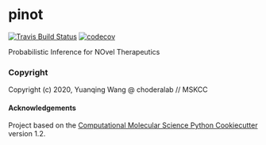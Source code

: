 pinot
==============================
[//]: # (Badges)
[![Travis Build Status](https://travis-ci.com/REPLACE_WITH_OWNER_ACCOUNT/pinot.svg?branch=master)](https://travis-ci.com/REPLACE_WITH_OWNER_ACCOUNT/pinot)
[![codecov](https://codecov.io/gh/REPLACE_WITH_OWNER_ACCOUNT/pinot/branch/master/graph/badge.svg)](https://codecov.io/gh/REPLACE_WITH_OWNER_ACCOUNT/pinot/branch/master)

Probabilistic Inference for NOvel Therapeutics

### Copyright

Copyright (c) 2020, Yuanqing Wang @ choderalab // MSKCC


#### Acknowledgements
 
Project based on the 
[Computational Molecular Science Python Cookiecutter](https://github.com/molssi/cookiecutter-cms) version 1.2.
